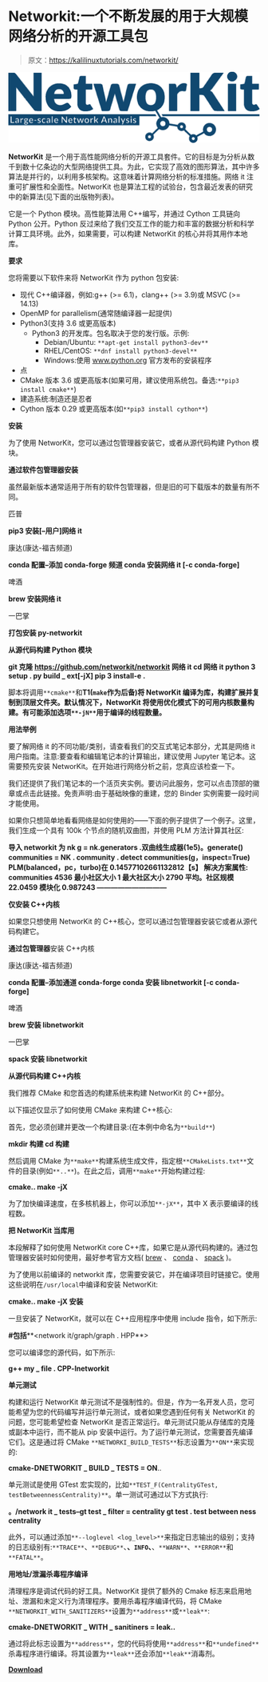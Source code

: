 # Networkit:一个不断发展的用于大规模网络分析的开源工具包

> 原文：<https://kalilinuxtutorials.com/networkit/>

[![](img//d89fab1b6265f4b8ffd6ed2235161315.png)](https://blogger.googleusercontent.com/img/a/AVvXsEjER7ac6p5knKD58GQXhbYAP8qWEJf06Lz2FNLwa1grnNU88OqIoY4elDp46m_nwmBzU9aJa4fF8BXJuDA6K6aED4BPc7XbhhjI5pp_9nBxyi1avKXCXLbmClJ2Ob_JNbMdsK25DWETnuEWZE3ye6qzBQHQIZKJPyp05-JVEqvV3sg87eNIVy8tp1vB=s1347)

**NetworKit** 是一个用于高性能网络分析的开源工具套件。它的目标是为分析从数千到数十亿条边的大型网络提供工具。为此，它实现了高效的图形算法，其中许多算法是并行的，以利用多核架构。这意味着计算网络分析的标准措施。网络 it 注重可扩展性和全面性。NetworKit 也是算法工程的试验台，包含最近发表的研究中的新算法(见下面的出版物列表)。

它是一个 Python 模块。高性能算法用 C++编写，并通过 Cython 工具链向 Python 公开。Python 反过来给了我们交互工作的能力和丰富的数据分析和科学计算工具环境。此外，如果需要，可以构建 NetworKit 的核心并将其用作本地库。

**要求**

您将需要以下软件来将 NetworKit 作为 python 包安装:

*   现代 C++编译器，例如:g++ (>= 6.1)，clang++ (>= 3.9)或 MSVC (>= 14.13)
*   OpenMP for parallelism(通常随编译器一起提供)
*   Python3(支持 3.6 或更高版本)
    *   Python3 的开发库。包名取决于您的发行版。示例:
        *   Debian/Ubuntu: `**apt-get install python3-dev**`
        *   RHEL/CentOS: `**dnf install python3-devel**`
        *   Windows:使用 www.python.org 官方发布的安装程序
*   点
*   CMake 版本 3.6 或更高版本(如果可用，建议使用系统包。备选:`**pip3 install cmake**`)
*   建造系统:制造还是忍者
*   Cython 版本 0.29 或更高版本(如`**pip3 install cython**`)

**安装**

为了使用 NetworKit，您可以通过包管理器安装它，或者从源代码构建 Python 模块。

**通过软件包管理器安装**

虽然最新版本通常适用于所有的软件包管理器，但是旧的可下载版本的数量有所不同。

匹普

**pip3 安装[–用户]网络 it**

康达(康达-福吉频道)

**conda 配置–添加 conda-forge 频道
conda 安装网络 it [-c conda-forge]**

啤酒

**brew 安装网络 it**

一巴掌

**打包安装 py-networkit**

**从源代码构建 Python 模块**

**git 克隆 https://github.com/networkit/networkit 网络 it
cd 网络 it
python 3 setup . py build _ ext[-jX]
pip 3 install-e .**

脚本将调用`**cmake**`和**T1(`make`作为后备)将 NetworKit 编译为库，构建扩展并复制到顶层文件夹。默认情况下，NetworKit 将使用优化模式下的可用内核数量构建。有可能添加选项`**-jN**`用于编译的线程数量。**

**用法举例**

要了解网络 it 的不同功能/类别，请查看我们的交互式笔记本部分，尤其是网络 it 用户指南。注意:要查看和编辑笔记本的计算输出，建议使用 Jupyter 笔记本。这需要预先安装 NetworKit。在开始进行网络分析之前，您真应该检查一下。

我们还提供了我们笔记本的一个活页夹实例。要访问此服务，您可以点击顶部的徽章或点击此链接。免责声明:由于基础映像的重建，您的 Binder 实例需要一段时间才能使用。

如果你只想简单地看看网络是如何使用的——下面的例子提供了一个例子。这里，我们生成一个具有 100k 个节点的随机双曲图，并使用 PLM 方法计算其社区:

**导入 networkit 为 nk
g = nk.generators .双曲线生成器(1e5)。generate()
communities = NK . community . detect communities(g，inspect=True)
PLM(balanced，pc，turbo)在 0.14577102661132812【s】
解决方案属性:
communities 4536
最小社区大小 1
最大社区大小 2790
平均。社区规模 22.0459
模块化 0.987243
——————————**

**仅安装 C++内核**

如果您只想使用 NetworKit 的 C++核心，您可以通过包管理器安装它或者从源代码构建它。

**通过包管理器**安装 C++内核

康达(康达-福吉频道)

**conda 配置–添加通道 conda-forge
conda 安装 libnetworkit [-c conda-forge]**

啤酒

**brew 安装 libnetworkit**

一巴掌

**spack 安装 libnetworkit**

**从源代码构建 C++内核**

我们推荐 CMake 和您首选的构建系统来构建 NetworKit 的 C++部分。

以下描述仅显示了如何使用 CMake 来构建 C++核心:

首先，您必须创建并更改一个构建目录:(在本例中命名为`**build**`)

**mkdir 构建
cd 构建**

然后调用 CMake 为`**make**`构建系统生成文件，指定根`**CMakeLists.txt**`文件的目录(例如`**..**`)。在此之后，调用`**make**`开始构建过程:

**cmake..
make -jX**

为了加快编译速度，在多核机器上，你可以添加`**-jX**`，其中 X 表示要编译的线程数。

**把 NetworKit 当库用**

本段解释了如何使用 NetworKit core C++库，如果它是从源代码构建的。通过包管理器安装时如何使用，最好参考官方文档( [brew](https://brew.sh/) 、 [conda](https://docs.conda.io/) 、 [spack](https://spack.readthedocs.io/en/latest) )。

为了使用以前编译的 networkit 库，您需要安装它，并在编译项目时链接它。使用这些说明在`/usr/local`中编译和安装 NetworKit:

**cmake..
make -jX 安装**

一旦安装了 NetworKit，就可以在 C++应用程序中使用 include 指令，如下所示:

**#包括****<network it/graph/graph . HPP**>

您可以编译您的源代码，如下所示:

**g++ my _ file . CPP-lnetworkit**

**单元测试**

构建和运行 NetworKit 单元测试不是强制性的。但是，作为一名开发人员，您可能希望为您的代码编写并运行单元测试，或者如果您遇到任何有关 NetworKit 的问题，您可能希望检查 NetworKit 是否正常运行。单元测试只能从存储库的克隆或副本中运行，而不能从 pip 安装中运行。为了运行单元测试，您需要首先编译它们。这是通过将 CMake `**NETWORKI_BUILD_TESTS**`标志设置为`**ON**`来实现的:

**cmake-DNETWORKIT _ BUILD _ TESTS = ON**..

单元测试是使用 GTest 宏实现的，比如`**TEST_F(CentralityGTest, testBetweennessCentrality)**`。单一测试可通过以下方式执行:

**。/network it _ tests–gt test _ filter = centrality gt test . test between ness centrality**

此外，可以通过添加`**--loglevel <log_level>**`来指定日志输出的级别；支持的日志级别有:`**TRACE**`、`**DEBUG**`、**、`INFO`、**、`**WARN**`、`**ERROR**`和`**FATAL**`。

**用地址/泄漏杀毒程序编译**

清理程序是调试代码的好工具。NetworKit 提供了额外的 Cmake 标志来启用地址、泄漏和未定义行为清理程序。要用杀毒程序编译代码，将 CMake `**NETWORKIT_WITH_SANITIZERS**`设置为`**address**`或`**leak**`:

**cmake-DNETWORKIT _ WITH _ sanitiners = leak..**

通过将此标志设置为`**address**`，您的代码将使用`**address**`和`**undefined**`杀毒程序进行编译。将其设置为`**leak**`还会添加`**leak**`消毒剂。

[**Download**](https://github.com/networkit/networkit)